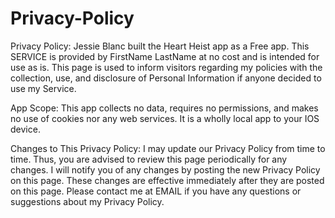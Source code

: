# Privacy-Policy
Privacy Policy: Jessie Blanc built the Heart Heist app as a Free app. This SERVICE is provided by FirstName LastName at no cost and is intended for use as is.  This page is used to inform visitors regarding my policies with the collection, use, and disclosure of Personal Information if anyone decided to use my Service.

App Scope: This app collects no data, requires no permissions, and makes no use of cookies nor any web services. It is a wholly local app to your IOS device.

Changes to This Privacy Policy: I may update our Privacy Policy from time to time. Thus, you are advised to review this page periodically for any changes. I will notify you of any changes by posting the new Privacy Policy on this page. These changes are effective immediately after they are posted on this page. Please contact me at EMAIL if you have any questions or suggestions about my Privacy Policy.

